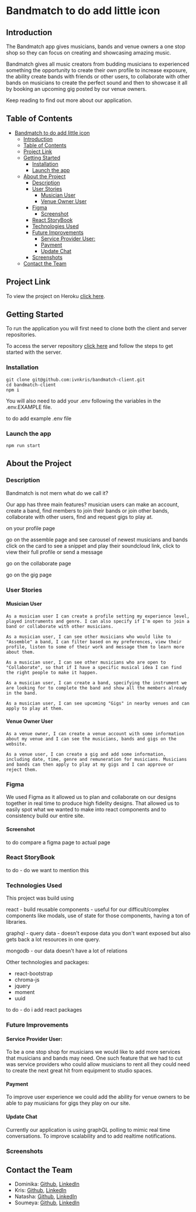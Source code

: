 # Bandmatch to do add little icon

## Introduction

The Bandmatch app gives musicians, bands and venue owners a one stop shop so they can focus on creating and showcasing amazing music.

Bandmatch gives all music creators from budding musicians to experienced something the opportunity to create their own profile to increase exposure, the ability create bands with friends or other users, to collaborate with other bands on musicians to create the perfect sound and then to showcase it all by booking an upcoming gig posted by our venue owners.

Keep reading to find out more about our application.

## Table of Contents

- [Bandmatch to do add little icon](#bandmatch-to-do-add-little-icon)
  - [Introduction](#introduction)
  - [Table of Contents](#table-of-contents)
  - [Project Link](#project-link)
  - [Getting Started](#getting-started)
    - [Installation](#installation)
    - [Launch the app](#launch-the-app)
  - [About the Project](#about-the-project)
    - [Description](#description)
    - [User Stories](#user-stories)
      - [Musician User](#musician-user)
      - [Venue Owner User](#venue-owner-user)
    - [Figma](#figma)
      - [Screenshot](#screenshot)
    - [React StoryBook](#react-storybook)
    - [Technologies Used](#technologies-used)
    - [Future Improvements](#future-improvements)
      - [Service Provider User:](#service-provider-user)
      - [Payment](#payment)
      - [Update Chat](#update-chat)
    - [Screenshots](#screenshots)
  - [Contact the Team](#contact-the-team)

## Project Link

To view the project on Heroku [click here](https://arcane-springs-60231.herokuapp.com/profile/61294e37c9ca2400223e4fdf).

## Getting Started

To run the application you will first need to clone both the client and server repositories.

To access the server repository [click here](https://github.com/ivnkris/bandmatch-server) and follow the steps to get started with the server.

### Installation

```
git clone git@github.com:ivnkris/bandmatch-client.git
cd bandmatch-client
npm i
```

You will also need to add your .env following the variables in the .env.EXAMPLE file.

to do add example .env file

### Launch the app

```
npm run start
```

## About the Project

### Description

Bandmatch is not mern what do we call it?

Our app has three main features?
musician users can make an account, create a band, find members to join their bands or join other bands, collaborate with other users, find and request gigs to play at.

on your profile page

go on the assemble page and see carousel of newest musicians and bands click on the card to see a snippet and play their soundcloud link, click to view their full profile or send a message

go on the collaborate page

go on the gig page

### User Stories

#### Musician User

```
As a musician user I can create a profile setting my experience level, played instruments and genre. I can also specify if I'm open to join a band or collaborate with other musicians.

As a musician user, I can see other musicians who would like to "Assemble" a band, I can filter based on my preferences, view their profile, listen to some of their work and message them to learn more about them.

As a musician user, I can see other musicians who are open to "Collaborate", so that if I have a specific musical idea I can find the right people to make it happen.

As a musician user, I can create a band, specifying the instrument we are looking for to complete the band and show all the members already in the band.

As a musician user, I can see upcoming "Gigs" in nearby venues and can apply to play at them.
```

#### Venue Owner User

```
As a venue owner, I can create a venue account with some information about my venue and I can see the musicians, bands and gigs on the website.

As a venue user, I can create a gig and add some information, including date, time, genre and remuneration for musicians. Musicians and bands can then apply to play at my gigs and I can approve or reject them.
```

### Figma

We used Figma as it allowed us to plan and collaborate on our designs together in real time to produce high fidelity designs. That allowed us to easily spot what we wanted to make into react components and to consistency build our entire site.

#### Screenshot

to do compare a figma page to actual page

### React StoryBook

to do - do we want to mention this

### Technologies Used

This project was build using

react - build reusable components - useful for our difficult/complex components like modals, use of state for those components, having a ton of libraries.

graphql - query data - doesn't expose data you don't want exposed but also gets back a lot resources in one query.

mongodb - our data doesn't have a lot of relations

Other technologies and packages:

- react-bootstrap
- chroma-js
- jquery
- moment
- uuid

to do - do i add react packages

### Future Improvements

#### Service Provider User:

To be a one stop shop for musicians we would like to add more services that musicians and bands may need. One such feature that we had to cut was service providers who could allow musicians to rent all they could need to create the next great hit from equipment to studio spaces.

#### Payment

To improve user experience we could add the ability for venue owners to be able to pay musicians for gigs they play on our site.

#### Update Chat

Currently our application is using graphQL polling to mimic real time conversations. To improve scalability and to add realtime notifications.

### Screenshots

## Contact the Team

- Dominika: [Github](https://github.com/dominikacookies),
  [LinkedIn](https://www.linkedin.com/in/dominika-pietrzak-183755137/)
- Kris: [Github](https://github.com/ivnkris), [LinkedIn](https://www.linkedin.com/in/krisztian-ivan-10880478//)
- Natasha: [Github](https://github.com/natasha-mann), [LinkedIn](https://www.linkedin.com/in/natashamann2896//)
- Soumeya: [Github](https://github.com/SoumeyaH), [LinkedIn](https://www.linkedin.com/in/soumeya-hassan-0a12a5203/)
